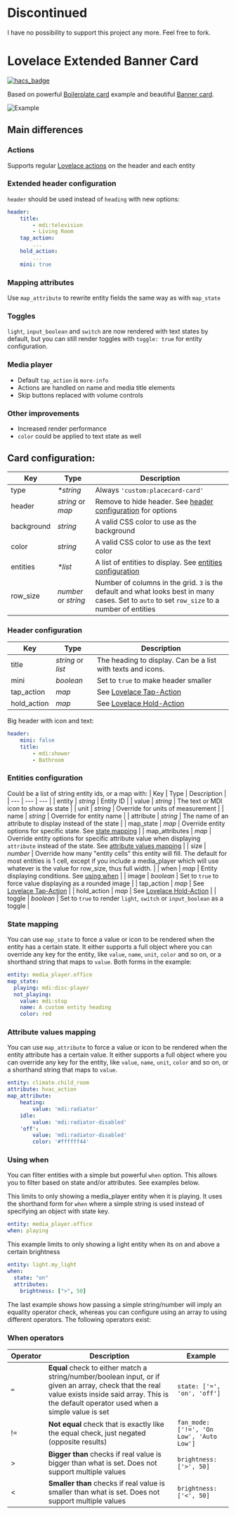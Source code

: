 # Discontinued
I have no possibility to support this project any more. Feel free to fork.

# Lovelace Extended Banner Card

[![hacs_badge](https://img.shields.io/badge/HACS-Custom-orange.svg?style=for-the-badge)](https://github.com/custom-components/hacs)

Based on powerful [Boilerplate card](https://github.com/custom-cards/boilerplate-card) example and beautiful [Banner card](https://github.com/nervetattoo/banner-card).

![Example](/screenshots/screenshot.png)

## Main differences
### Actions
Supports regular [Lovelace actions](https://www.home-assistant.io/lovelace/actions/) on the header and each entity
### Extended header configuration
`header` should be used instead of `heading` with new options: 
```yaml
header:
    title:
        - mdi:television
        - Living Room
    tap_action:
        ...
    hold_action:
        ...
    mini: true
```
### Mapping attributes
Use `map_attribute` to rewrite entity fields the same way as with `map_state`
### Toggles
`light`, `input_boolean` and `switch` are now rendered with text states by default, but you can still render toggles with `toggle: true` for entity configuration.
### Media player
* Default `tap_action` is `more-info`
* Actions are handled on name and media title elements
* Skip buttons replaced with volume controls
### Other improvements
* Increased render performance
* `color` could be applied to text state as well

## Card configuration:

| Key | Type | Description |
| --- | --- | --- |
| type | _*string_ | Always `'custom:placecard-card'` |
| header | _string_ or _map_ | Remove to hide header. See [header configuration](#header-configuration) for options
| background | _string_ | A valid CSS color to use as the background  |
| color | _string_ | A valid CSS color to use as the text color |
| entities | _*list_ | A list of entities to display. See [entities configuration](#entities-configuration) |
| row_size | _number_ or _string_ | Number of columns in the grid. `3` is the default and what looks best in many cases. Set to `auto` to set `row_size` to a number of entities |

### Header configuration

| Key | Type | Description |
| --- | --- | --- |
| title | _string_ or _list_ | The heading to display. Can be a list with texts and icons. |
| mini | _boolean_ | Set to `true` to make header smaller |
| tap_action | _map_ | See [Lovelace Tap-Action](https://www.home-assistant.io/lovelace/actions/#tap-action) |
| hold_action | _map_ | See [Lovelace Hold-Action](https://www.home-assistant.io/lovelace/actions/#hold-action) |

Big header with icon and text:
```yaml
header:
    mini: false
    title:
        - mdi:shower
        - Bathroom
```

### Entities configuration

Could be a list of string entity ids, or a map with:
| Key | Type | Description |
| --- | --- | --- |
| entity | _string_ | Entity ID |
| value | _string_ | The text or MDI icon to show as state |
| unit | _string_ | Override for units of measurement |
| name | _string_ | Override for entity name |
| attribute | _string_ | The name of an attribute to display instead of the state |
| map_state | _map_ | Override entity options for specific state. See [state mapping](#state-mapping) |
| map_attributes | _map_ | Override entity options for specific attribute value when displaying `attribute` instead of the state. See [attribute values mapping](#attribute-values-mapping) |
| size | _number_ | Override how many "entity cells" this entity will fill. The default for most entities is 1 cell, except if you include a media_player which will use whatever is the value for row_size, thus full width. |
| when | _map_ | Entity displaying conditions. See [using when](#using-when) |
| image | _boolean_ | Set to `true` to force value displaying as a rounded image |
| tap_action | _map_ | See [Lovelace Tap-Action](https://www.home-assistant.io/lovelace/actions/#tap-action) |
| hold_action | _map_ | See [Lovelace Hold-Action](https://www.home-assistant.io/lovelace/actions/#hold-action) |
| toggle | _boolean_ | Set to `true` to render `light`, `switch` or `input_boolean` as a toggle |

### State mapping

You can use `map_state` to force a value or icon to be rendered when the entity has a certain state. It either supports a full object where you can override any key for the entity, like `value`, `name`, `unit`, `color` and so on, or a shorthand string that maps to `value`.
Both forms in the example:

```yaml
entity: media_player.office
map_state:
  playing: mdi:disc-player
  not_playing:
    value: mdi:stop
    name: A custom entity heading
    color: red
```

### Attribute values mapping

You can use `map_attribute` to force a value or icon to be rendered when the entity attribute has a certain value. It either supports a full object where you can override any key for the entity, like `value`, `name`, `unit`, `color` and so on, or a shorthand string that maps to `value`.

```yaml
entity: climate.child_room
attribute: hvac_action
map_attribute:
    heating:
        value: 'mdi:radiator'
    idle:
        value: 'mdi:radiator-disabled'
    'off':
        value: 'mdi:radiator-disabled'
        color: '#ffffff44'
```

### Using when

You can filter entities with a simple but powerful `when` option. This allows you to filter based on state and/or attributes. See examples below.

This limits to only showing a media_player entity when it is playing. It uses the shorthand form for `when` where a simple string is used instead of specifying an object with state key.

```yaml
entity: media_player.office
when: playing
```

This example limits to only showing a light entity when its on and above a certain brightness

```yaml
entity: light.my_light
when:
  state: "on"
  attributes:
    brightness: [">", 50]
```

The last example shows how passing a simple string/number will imply an equality operator check, whereas you can configure using an array to using different operators. The following operators exist:

### When operators

| Operator | Description                                                                                                                                                                                           | Example                                  |
| -------- | ----------------------------------------------------------------------------------------------------------------------------------------------------------------------------------------------------- | ---------------------------------------- |
| `=`      | **Equal** check to either match a string/number/boolean input, or if given an array, check that the real value exists inside said array. This is the default operator used when a simple value is set | `state: ['=', 'on', 'off']`              |
| !=       | **Not equal** check that is exactly like the equal check, just negated (opposite results)                                                                                                             | `fan_mode: ['!=', 'On Low', 'Auto Low']` |
| >        | **Bigger than** checks if real value is bigger than what is set. Does not support multiple values                                                                                                     | `brightness: ['>', 50]`                  |
| <        | **Smaller than** checks if real value is smaller than what is set. Does not support multiple values                                                                                                   | `brightness: ['<', 50]`                  |
